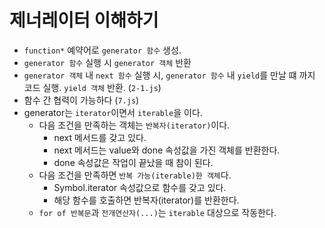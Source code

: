 # 제너레이터 이해하기

- `function*` 예약어로 `generator 함수` 생성.
- `generator 함수` 실행 시 `generator 객체` 반환
- `generator 객체` 내 `next 함수` 실행 시, `generator 함수` 내 `yield`를 만날 떄 까지 코드 실행. `yield 객체` 반환. (`2-1.js`)
- 함수 간 협력이 가능하다 (`7.js`)
- generator는 `iterator`이면서 `iterable`을 이다.
  - 다음 조건을 만족하는 객체는 `반복자(iterator)`이다.
    - next 메서드를 갖고 있다.
    - next 메서드는 value와 done 속성값을 가진 객체를 반환한다.
    - done 속성값은 작업이 끝났을 때 참이 된다.
  - 다음 조건을 만족하면 `반복 가능(iterable)한 객체`다.
    - Symbol.iterator 속성값으로 함수를 갖고 있다.
    - 해당 함수를 호출하면 반복자(iterator)를 반환한다.
  - `for of 반복문`과 `전개연산자(...)`는 `iterable` 대상으로 작동한다. 
